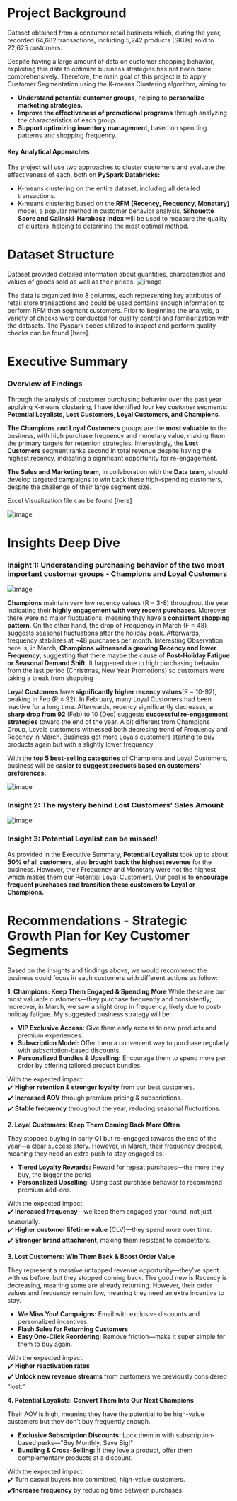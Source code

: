 # Project Background
Dataset obtained from a consumer retail business which, during the year, recorded 64,682 transactions, including 5,242 products (SKUs) sold to 22,625 customers.

Despite having a large amount of data on customer shopping behavior, exploiting this data to optimize business strategies has not been done comprehensively. Therefore, the main goal of this project is to apply Customer Segmentation using the K-means Clustering algorithm, aiming to:

- **Understand potential customer groups**, helping to **personalize marketing strategies.**
- **Improve the effectiveness of promotional programs** through analyzing the characteristics of each group.
- **Support optimizing inventory management**, based on spending patterns and shopping frequency.

#### Key Analytical Approaches
The project will use two approaches to cluster customers and evaluate the effectiveness of each, both on **PySpark Databricks:**

- K-means clustering on the entire dataset, including all detailed transactions.
- K-means clustering based on the **RFM (Recency, Frequency, Monetary)** model, a popular method in customer behavior analysis.
**Silhouette Score and Calinski-Harabasz Index** will be used to measure the quality of clusters, helping to determine the most optimal method.

# Dataset Structure

Dataset provided detailed information about quantities, characteristics and values of goods sold as well as their prices.
![image](https://github.com/user-attachments/assets/d44748ef-4d78-48f9-a964-36110642f9be)

The data is organized into 8 columns, each representing key attributes of retail store transactions and could be used contains enough information to perform RFM then segment customers.
Prior to beginning the analysis, a variety of checks were conducted for quality control and familiarization with the datasets. The Pyspark codes utilized to inspect and perform quality checks can be found [here].

# Executive Summary

### Overview of Findings

Through the analysis of customer purchasing behavior over the past year applying K-means clustering, I have identified four key customer segments: **Potential Loyalists, Lost Customers, Loyal Customers, and Champions**.

**The Champions and Loyal Customers** groups are the **most valuable** to the business, with high purchase frequency and monetary value, making them the primary targets for retention strategies. Interestingly, the **Lost Customers** segment ranks second in total revenue despite having the highest recency, indicating a significant opportunity for re-engagement. 

**The Sales and Marketing team**, in collaboration with the **Data team**, should develop targeted campaigns to win back these high-spending customers, despite the challenge of their large segment size.

Excel Visualization file can be found [here]

![image](https://github.com/user-attachments/assets/34e9421f-d2d3-4020-b81d-3f819d05e538)

# Insights Deep Dive

### Insight 1: Understanding purchasing behavior of the two most important customer groups - Champions and Loyal Customers

![image](https://github.com/user-attachments/assets/d53fcfa5-d409-40a9-bd85-018334d45d5e)

**Champions** maintain very low recency values (R = 3-8) throughout the year indicating their **highly engagement  with very recent purchases**.
Moreover there were no major fluctuations, meaning they have a **consistent shopping pattern**. On the other hand, the drop of Frequency  in March (F = 48) suggests seasonal fluctuations after the holiday peak. Afterwards, frequency stabilizes at ~48 purchases per month. Interesting Observation here is, in March, **Champions witnessed a growing Recency and lower Frequency**, suggesting that there maybe the cause of **Post-Holiday Fatigue or Seasonal Demand Shift.** It happened due to high purchasing behavior from the last period (Christmas, New Year Promotions) so customers were taking a break from shopping

**Loyal Customers** have **significantly higher recency values**(R = 10-92), peaking in Feb (R = 92). In February, many Loyal Customers had been inactive for a long time. Afterwards, recency significantly decreases, **a sharp drop from 92** (Feb) to 10 (Dec) suggests **successful re-engagement strategies** toward the end of the year.	A bit different from Champions Group, Loyals customers witnessed both decresing trend of Frequency and Recency in March. Business got more Loyals customers starting to buy products again but with a slightly lower frequency

With the **top 5 best-selling categories** of Champions and Loyal Customers, business will be e**asier to suggest products based on customers' preferences:**

![image](https://github.com/user-attachments/assets/75777d2b-0347-4a47-9a50-c2bf8fa6219a)



### Insight 2: The mystery behind Lost Customers' Sales Amount

![image](https://github.com/user-attachments/assets/1db7a146-ce31-425c-81cb-dce6363e1f23)



### Insight 3: Potential Loyalist can be missed!

As provided in the Executive Summary, **Potential Loyalists** took up to about **50% of all customers**, also **brought back the highest revenue** for the business. However, their Frequency and Monetary were not the highest which makes them our Potential Loyal Customers. Our goal is to **encourage frequent purchases and transition these customers to Loyal or Champions.**





# Recommendations - Strategic Growth Plan for Key Customer Segments

Based on the insights and findings above, we would recommend the business could focus in each customers with different actions as follow:


 **1. Champions: Keep Them Engaged & Spending More** 
While these are our most valuable customers—they purchase frequently and consistently; moreover, in March, we saw a slight drop in frequency, likely due to post-holiday fatigue. My suggested business strategy will be: 

- **VIP Exclusive Access:** Give them early access to new products and premium experiences.
- **Subscription Model:** Offer them a convenient way to purchase regularly with subscription-based discounts.
- **Personalized Bundles & Upselling:** Encourage them to spend more per order by offering tailored product bundles.

With the expected impact:<br/>
✔️ **Higher retention & stronger loyalty** from our best customers.<br/>
✔️ **Increased AOV** through premium pricing & subscriptions.<br/>
✔️ **Stable frequency** throughout the year, reducing seasonal fluctuations.



**2. Loyal Customers: Keep Them Coming Back More Often**

They stopped buying in early Q1 but re-engaged towards the end of the year—a clear success story. However, in March, their frequency dropped, meaning they need an extra push to stay engaged as: 

- **Tiered Loyalty Rewards:** Reward for repeat purchases—the more they buy, the bigger the perks
- **Personalized Upselling**: Using past purchase behavior to recommend premium add-ons.
    
With the expected impact:<br/>
✔️ **Increased frequency**—we keep them engaged year-round, not just seasonally.<br/>
✔️ **Higher customer lifetime value** (CLV)—they spend more over time.<br/>
✔️ **Stronger brand attachment**, making them resistant to competitors.



**3. Lost Customers: Win Them Back & Boost Order Value**

They represent a massive untapped revenue opportunity—they’ve spent with us before, but they stopped coming back.
The good new is Recency is decreasing, meaning some are already returning. However, their order values and frequency remain low, meaning they need an extra incentive to stay.

- **We Miss You! Campaigns:** Email with exclusive discounts and personalized incentives.
- **Flash Sales for Returning Customers**
- **Easy One-Click Reordering:** Remove friction—make it super simple for them to buy again.
  
With the expected impact:<br/>
✔️ **Higher reactivation rates**<br/>
✔️ **Unlock new revenue streams** from customers we previously considered “lost.”



**4. Potential Loyalists: Convert Them Into Our Next Champions**

Their AOV is high, meaning they have the potential to be high-value customers but they don’t buy frequently enough.
- **Exclusive Subscription Discounts:** Lock them in with subscription-based perks—"Buy Monthly, Save Big!"
- **Bundling & Cross-Selling:** If they love a product, offer them complementary products at a discount.

With the expected impact:<br/>
✔️ Turn casual buyers into committed, high-value customers.<br/>
✔️**Increase frequency** by reducing time between purchases.<br/>





